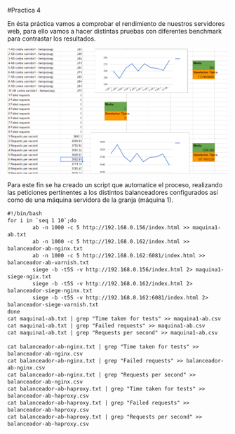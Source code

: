 #Practica 4


En ésta práctica vamos a comprobar el rendimiento de nuestros servidores web, para ello vamos a hacer distintas pruebas con diferentes benchmark para contrastar los resultados.

![Alt text](c3.PNG?raw=true)

Para este fin se ha creado un script que automatice el proceso, realizando las peticiones pertinentes a los distintos balanceadores configurados así como de una máquina servidora de la granja (máquina 1). 


	#!/bin/bash
	for i in `seq 1 10`;do
			ab -n 1000 -c 5 http://192.168.0.156/index.html >> maquina1-ab.txt
			ab -n 1000 -c 5 http://192.168.0.162/index.html >> balanceador-ab-nginx.txt
			ab -n 1000 -c 5 http://192.168.0.162:6081/index.html >> balanceador-ab-varnish.txt
			siege -b -t5S -v http://192.168.0.156/index.html 2> maquina1-siege-ngix.txt
			siege -b -t5S -v http://192.168.0.162/index.html 2> balanceador-siege-nginx.txt
			siege -b -t5S -v http://192.168.0.162:6081/index.html 2> balanceador-siege-varnish.txt
	done
	cat maquina1-ab.txt | grep "Time taken for tests" >> maquina1-ab.csv
	cat maquina1-ab.txt | grep "Failed requests" >> maquina1-ab.csv
	cat maquina1-ab.txt | grep "Requests per second" >> maquina1-ab.csv

	cat balanceador-ab-nginx.txt | grep "Time taken for tests" >> balanceador-ab-nginx.csv
	cat balanceador-ab-nginx.txt | grep "Failed requests" >> balanceador-ab-nginx.csv
	cat balanceador-ab-nginx.txt | grep "Requests per second" >> balanceador-ab-nginx.csv
	cat balanceador-ab-haproxy.txt | grep "Time taken for tests" >> balanceador-ab-haproxy.csv
	cat balanceador-ab-haproxy.txt | grep "Failed requests" >> balanceador-ab-haproxy.csv
	cat balanceador-ab-haproxy.txt | grep "Requests per second" >> balanceador-ab-haproxy.csv

	
	